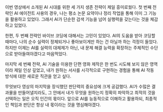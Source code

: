 이번 영상에서 소개된 AI 시대를 위한 세 가지 생존 전략이 제일 흥미로웠다. 첫 번째 전략인 AI 에이전트 사용의 경우, 나는 평소 논문 요약이나 정리 작업을 통해 이미 그 기능을 활용하고 있었다. 그래서 AI가 단순한 검색 기능을 넘어 실행력을 갖는다는 것을 체감하고 있었다.

한편, 두 번째 전략인 바이브 코딩에 대해서는 고민이 있었다. AI의 도움을 받아 코딩할 때마다, 나의 순수 실력이 정체되거나 좋아보이게만 하는 건 아닐까 하는 걱정이 들었다. 하지만 이제는 AI를 실력의 대체제가 아닌, 내 문제 해결 능력을 확장하는 주체적인 수단으로 받아들여야겠다고 마음먹었다.

마지막 세 번째 전략, AI 기술을 이용한 단편 영화 제작은 한 번도 시도해 보지 않은 영역이라 제일 인상 깊었고, 내가 원하는 서사를 시각적으로 구현하는 경험을 통해 AI 작동 방식에 대한 새로운 직관을 얻고 싶다.

무엇보다 영상의 마지막을 장식했던 판단력의 중요성에 크게 공감했다. AI가 수많은 결과물을 만들어낼지라도, 그 안에서 내가 무엇을 원하는지 정확히 파악하고 최적의 것을 선택하는 일은 오직 인간의 몫이다. 앞으로 AI를 능동적으로 이해하고 활용하되, 최종적인 책임과 판단은 항상 내 몫이라는 것을 명심해야겠다.
